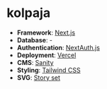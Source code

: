 # kolpaja

- **Framework**: [Next.js](https://nextjs.org/)
- **Database**: -
- **Authentication**: [NextAuth.js](https://next-auth.js.org/)
- **Deployment**: [Vercel](https://vercel.com)
- **CMS**: [Sanity](https://www.sanity.io/)
- **Styling**: [Tailwind CSS](https://tailwindcss.com/)
- **SVG**: [Story set](https://storyset.com)
